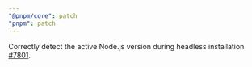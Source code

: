 ```yaml
---
"@pnpm/core": patch
"pnpm": patch
---
```


Correctly detect the active Node.js version during headless installation [#7801](https://github.com/pnpm/pnpm/pull/7801).
